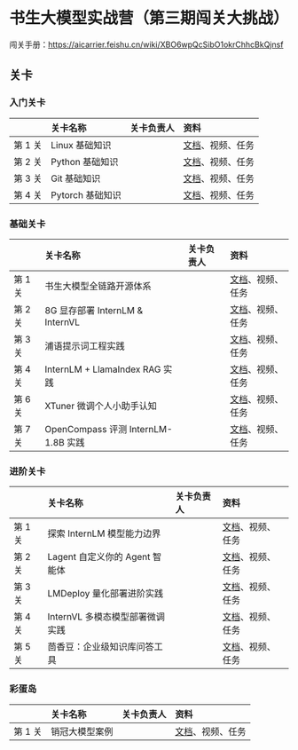 # 书生大模型实战营（第三期闯关大挑战）

闯关手册：https://aicarrier.feishu.cn/wiki/XBO6wpQcSibO1okrChhcBkQjnsf

## 关卡

### 入门关卡

||关卡名称|关卡负责人|资料|
|:-----|:----|:----|:-----|
|第 1 关| Linux 基础知识 ||[文档](docs/L0/Linux)、视频、任务|
|第 2 关|Python 基础知识 | | [文档](docs/L0/Python)、视频、任务 |
|第 3 关|Git 基础知识||[文档](docs/L0/Git)、视频、任务|
|第 4 关| Pytorch 基础知识|| [文档](docs/L0/PyTorch)、视频、任务 |


### 基础关卡


||关卡名称|关卡负责人|资料|
|:-----|:----|:----|:-----|
|第 1 关| 书生大模型全链路开源体系 ||[文档](docs/L1/ToolChain)、视频、任务|
|第 2 关| 8G 显存部署 InternLM & InternVL | | [文档](docs/L1/HelloIntern)、视频、任务 |
|第 3 关| 浦语提示词工程实践 ||[文档](docs/L1/Prompt)、视频、任务|
|第 4 关| InternLM + LlamaIndex RAG 实践 || [文档](docs/L1/LlamaIndex)、视频、任务 |
|第 6 关| XTuner 微调个人小助手认知 || [文档](docs/L1/XTuner)、视频、任务 |
|第 7 关| OpenCompass 评测 InternLM-1.8B 实践 || [文档](OpenCompass)、视频、任务 |



### 进阶关卡

||关卡名称|关卡负责人|资料|
|:-----|:----|:----|:-----|
|第 1 关| 探索 InternLM 模型能力边界 ||[文档](docs/L2/BadCase)、视频、任务|
|第 2 关| Lagent 自定义你的 Agent 智能体 | | [文档](docs/L2/Lagent)、视频、任务 |
|第 3 关| LMDeploy 量化部署进阶实践 ||[文档](docs/L2/LMDeploy)、视频、任务|
|第 4 关| InternVL 多模态模型部署微调实践 || [文档](docs/L2/LMDeploy)、视频、任务 |
|第 5 关| 茴香豆：企业级知识库问答工具|| [文档](docs/L2/Huixiangdou)、视频、任务 |


### 彩蛋岛

||关卡名称|关卡负责人|资料|
|:-----|:----|:----|:-----|
|第 1 关| 销冠大模型案例 ||[文档](docs/EasterEgg/StreamerSales)、视频、任务|
